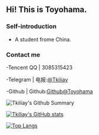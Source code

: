 ## Hi! This is Toyohama.
 
### Self-introduction
- A student frome China. 

### Contact me 
-Tencent QQ | 3085315423

-Telegram | 电报:[@Tkiliay](https://t.me/Tkiliay)

-Github | Github:[Github@Toyohama](https://github.com/Tkiliay)





![Tkiliay's Github Summary](https://github-profile-summary-cards.vercel.app/api/cards/profile-details?username=Tkiliay&theme=vue)

[![Tkiliay's GitHub stats](https://github-readme-stats.vercel.app/api?username=Tkiliay&theme=onedark)](https://github.com/anuraghazra/github-readme-stats)

[![Top Langs](https://github-readme-stats.vercel.app/api/top-langs/?username=Tkiliay&exclude_repo=kernel_xiaomi_msm8953)](https://github.com/anuraghazra/github-readme-stats)

